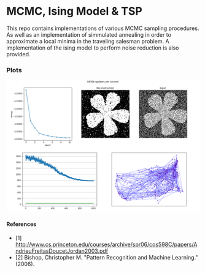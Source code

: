 # MCMC, Ising Model & TSP

This repo contains implementations of various MCMC sampling procedures.
As well as an implementation of simmulated annealing in order to approximate
a local minima in the traveling salesman problem. A implementation of the ising
model to perform noise reduction is also provided.


### Plots

![Ising Model](plots/ising.png)
![TSP](plots/tsp.png)


#### References

* [1] http://www.cs.princeton.edu/courses/archive/spr06/cos598C/papers/AndrieuFreitasDoucetJordan2003.pdf
* [2] Bishop, Christopher M. "Pattern Recognition and Machine Learning." (2006).
